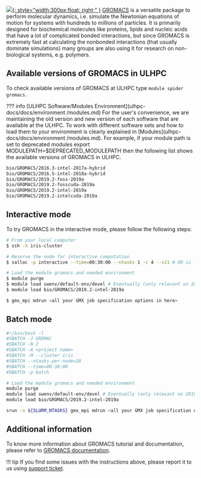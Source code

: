 [![](https://www.nvidia.com/content/dam/en-zz/Solutions/Data-Center/gromacs/GROMACS-Logo.png){: style="width:300px;float: right;" }](http://www.gromacs.org/)
[GROMACS](http://www.gromacs.org/) is a versatile package to perform molecular dynamics, i.e. simulate
the Newtonian equations of motion for systems with hundreds to millions of particles.
It is primarily designed for biochemical molecules like proteins, lipids and nucleic
acids that have a lot of complicated bonded interactions, but since GROMACS
is extremely fast at calculating the nonbonded interactions
(that usually dominate simulations) many groups are also using it
for research on non-biological systems, e.g. polymers.

## Available versions of GROMACS in ULHPC
To check available versions of GROMACS at ULHPC type `module spider gromacs`.

??? info [ULHPC Software/Modules Environment](ulhpc-docs/docs/environment
     /modules.md)
     For the user's convenience, we are maintaining the old
     version and new version of each software that are available at
     the ULHPC. To work with different software sets and how to
     load them to your environment is clearly
     explained in [Modules](ulhpc-docs/docs/environment
     /modules.md). For example, if your module path is set to deprecated modules
     export MODULEPATH=$DEPRECATED_MODULEPATH then
     the following list shows the available versions  of GROMACS in ULHPC.
     
```bash
bio/GROMACS/2016.3-intel-2017a-hybrid
bio/GROMACS/2016.5-intel-2018a-hybrid
bio/GROMACS/2019.2-foss-2019a
bio/GROMACS/2019.2-fosscuda-2019a
bio/GROMACS/2019.2-intel-2019a
bio/GROMACS/2019.2-intelcuda-2019a
```

## Interactive mode
To try GROMACS in the interactive mode, please follow the following steps:

```bash
# From your local computer
$ ssh -X iris-cluster

# Reserve the node for interactive computation
$ salloc -p interactive --time=00:30:00 --ntasks 1 -c 4 --x11 # OR si --x11 [...]

# Load the module gromacs and needed environment 
$ module purge
$ module load swenv/default-env/devel # Eventually (only relevant on 2019a software environment) 
$ module load bio/GROMACS/2019.2-intel-2019a

$ gmx_mpi mdrun <all your GMX job specification options in here>
```

## Batch mode
```bash
#!/bin/bash -l
#SBATCH -J GROMAC
#SBATCH -N 2
#SBATCH -A <project name>
#SBATCH -M --cluster iris 
#SBATCH --ntasks-per-node=28
#SBATCH --time=00:30:00
#SBATCH -p batch

# Load the module gromacs and needed environment 
module purge
module load swenv/default-env/devel # Eventually (only relevant on 2019a software environment) 
module load bio/GROMACS/2019.2-intel-2019a

srun -n ${SLURM_NTASKS} gmx_mpi mdrun <all your GMX job specification options in here>
```
## Additional information
To know more information about GROMACS tutorial and documentation,
please refer to [GROMACS documentation](http://manual.gromacs.org/).

!!! tip
    If you find some issues with the instructions above,
    please report it to us using [support ticket](https://hpc.uni.lu/support).
